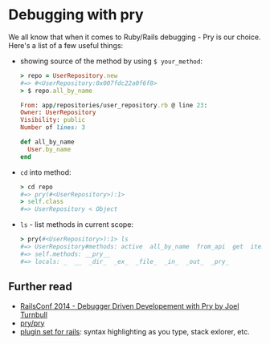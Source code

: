 # Debugging with pry

We all know that when it comes to Ruby/Rails debugging - Pry is our choice.
Here's a list of a few useful things:

* showing source of the method by using `$ your_method`:

	```ruby
	> repo = UserRepository.new
	#=> #<UserRepository:0x007fdc22a0f6f8>
	> $ repo.all_by_name

	From: app/repositories/user_repository.rb @ line 23:
	Owner: UserRepository
	Visibility: public
	Number of lines: 3

	def all_by_name
	  User.by_name
	end
	```
	
* `cd` into method:

	```ruby
	> cd repo
	#=> pry(#<UserRepository>):1> 
	> self.class
	#=> UserRepository < Object
	```
* `ls` - list methods in current scope:
	
	```ruby
	> pry(#<UserRepository>):1> ls
	#=> UserRepository#methods: active  all_by_name  from_api  get  items
	#=> self.methods: __pry__
	#=> locals: _  __  _dir_  _ex_  _file_  _in_  _out_  _pry_
	```

## Further read

* [RailsConf 2014 - Debugger Driven Developement with Pry by Joel Turnbull
](https://www.youtube.com/watch?v=4hfMUP5iTq8)
* [pry/pry](https://github.com/pry/pry)
* [plugin set for rails](https://github.com/netguru/jazz_hands): syntax highlighting as you type, stack exlorer, etc.